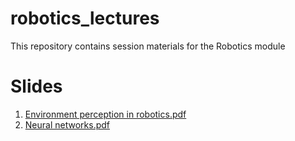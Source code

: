 # robotics_lectures
This repository contains session materials for the Robotics module  

# Slides  
1. [Environment perception in robotics.pdf](https://github.com/rytisss/robotics_lectures/blob/main/slides/Environement%20perception%20in%20robotics.pdf)
2. [Neural networks.pdf](https://github.com/rytisss/robotics_lectures/blob/main/slides/Neural%20networks.pdf)
